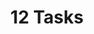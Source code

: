 ﻿---
title: 12 Tasks
description: This is my 12 card
issue: 102
status: In review
size: S
estimate: 88
devHours: 80
qaHours: 8
plannedStart: '2025-09-05'
plannedEnd: '2025-09-07'
actualStart: '2025-09-12'
actualEnd: '2025-09-15'
assignees:
  - sctgithub
labels:
  - bug
priority: Critical
sprint: Sprint 2
relationships:
  - null
comments:
  - Screenshot:[IMAGE:C:/Personal/ConsoleApp/Tasks/Images/Screenshot1.png]
commentHistory: []
---

